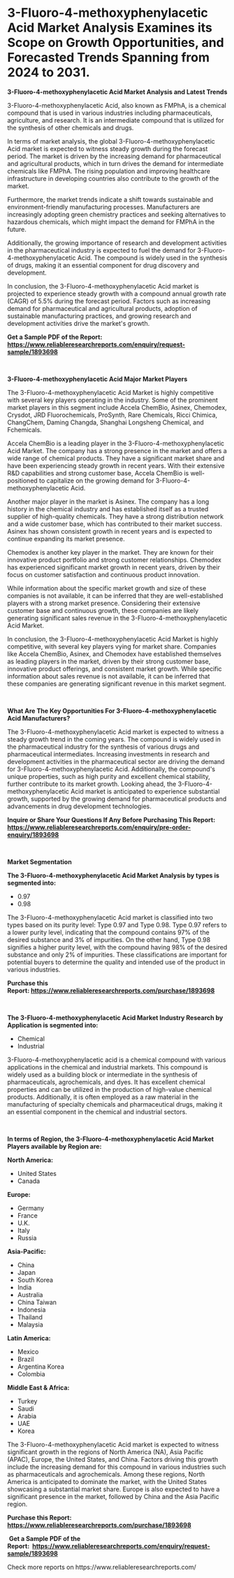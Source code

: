 <p><h1>3-Fluoro-4-methoxyphenylacetic Acid Market Analysis Examines its Scope on Growth Opportunities, and Forecasted Trends Spanning from 2024 to 2031.</h1></p><p><strong>3-Fluoro-4-methoxyphenylacetic Acid Market Analysis and Latest Trends</strong></p>
<p><p>3-Fluoro-4-methoxyphenylacetic Acid, also known as FMPhA, is a chemical compound that is used in various industries including pharmaceuticals, agriculture, and research. It is an intermediate compound that is utilized for the synthesis of other chemicals and drugs.</p><p>In terms of market analysis, the global 3-Fluoro-4-methoxyphenylacetic Acid market is expected to witness steady growth during the forecast period. The market is driven by the increasing demand for pharmaceutical and agricultural products, which in turn drives the demand for intermediate chemicals like FMPhA. The rising population and improving healthcare infrastructure in developing countries also contribute to the growth of the market.</p><p>Furthermore, the market trends indicate a shift towards sustainable and environment-friendly manufacturing processes. Manufacturers are increasingly adopting green chemistry practices and seeking alternatives to hazardous chemicals, which might impact the demand for FMPhA in the future.</p><p>Additionally, the growing importance of research and development activities in the pharmaceutical industry is expected to fuel the demand for 3-Fluoro-4-methoxyphenylacetic Acid. The compound is widely used in the synthesis of drugs, making it an essential component for drug discovery and development.</p><p>In conclusion, the 3-Fluoro-4-methoxyphenylacetic Acid market is projected to experience steady growth with a compound annual growth rate (CAGR) of 5.5% during the forecast period. Factors such as increasing demand for pharmaceutical and agricultural products, adoption of sustainable manufacturing practices, and growing research and development activities drive the market's growth.</p></p>
<p><strong>Get a Sample PDF of the Report:&nbsp; <a href="https://www.reliableresearchreports.com/enquiry/request-sample/1893698">https://www.reliableresearchreports.com/enquiry/request-sample/1893698</a></strong></p>
<p>&nbsp;</p>
<p><strong>3-Fluoro-4-methoxyphenylacetic Acid Major Market Players</strong></p>
<p><p>The 3-Fluoro-4-methoxyphenylacetic Acid Market is highly competitive with several key players operating in the industry. Some of the prominent market players in this segment include Accela ChemBio, Asinex, Chemodex, Crysdot, JRD Fluorochemicals, ProSynth, Rare Chemicals, Ricci Chimica, ChangChem, Daming Changda, Shanghai Longsheng Chemical, and Fchemicals.</p><p>Accela ChemBio is a leading player in the 3-Fluoro-4-methoxyphenylacetic Acid Market. The company has a strong presence in the market and offers a wide range of chemical products. They have a significant market share and have been experiencing steady growth in recent years. With their extensive R&D capabilities and strong customer base, Accela ChemBio is well-positioned to capitalize on the growing demand for 3-Fluoro-4-methoxyphenylacetic Acid.</p><p>Another major player in the market is Asinex. The company has a long history in the chemical industry and has established itself as a trusted supplier of high-quality chemicals. They have a strong distribution network and a wide customer base, which has contributed to their market success. Asinex has shown consistent growth in recent years and is expected to continue expanding its market presence.</p><p>Chemodex is another key player in the market. They are known for their innovative product portfolio and strong customer relationships. Chemodex has experienced significant market growth in recent years, driven by their focus on customer satisfaction and continuous product innovation.</p><p>While information about the specific market growth and size of these companies is not available, it can be inferred that they are well-established players with a strong market presence. Considering their extensive customer base and continuous growth, these companies are likely generating significant sales revenue in the 3-Fluoro-4-methoxyphenylacetic Acid Market.</p><p>In conclusion, the 3-Fluoro-4-methoxyphenylacetic Acid Market is highly competitive, with several key players vying for market share. Companies like Accela ChemBio, Asinex, and Chemodex have established themselves as leading players in the market, driven by their strong customer base, innovative product offerings, and consistent market growth. While specific information about sales revenue is not available, it can be inferred that these companies are generating significant revenue in this market segment.</p></p>
<p>&nbsp;</p>
<p><strong>What Are The Key Opportunities For 3-Fluoro-4-methoxyphenylacetic Acid Manufacturers?</strong></p>
<p><p>The 3-Fluoro-4-methoxyphenylacetic Acid market is expected to witness a steady growth trend in the coming years. The compound is widely used in the pharmaceutical industry for the synthesis of various drugs and pharmaceutical intermediates. Increasing investments in research and development activities in the pharmaceutical sector are driving the demand for 3-Fluoro-4-methoxyphenylacetic Acid. Additionally, the compound's unique properties, such as high purity and excellent chemical stability, further contribute to its market growth. Looking ahead, the 3-Fluoro-4-methoxyphenylacetic Acid market is anticipated to experience substantial growth, supported by the growing demand for pharmaceutical products and advancements in drug development technologies.</p></p>
<p><strong>Inquire or Share Your Questions If Any Before Purchasing This Report: <a href="https://www.reliableresearchreports.com/enquiry/pre-order-enquiry/1893698">https://www.reliableresearchreports.com/enquiry/pre-order-enquiry/1893698</a></strong></p>
<p>&nbsp;</p>
<p><strong>Market Segmentation</strong></p>
<p><strong>The 3-Fluoro-4-methoxyphenylacetic Acid Market Analysis by types is segmented into:</strong></p>
<p><ul><li>0.97</li><li>0.98</li></ul></p>
<p><p>The 3-Fluoro-4-methoxyphenylacetic Acid market is classified into two types based on its purity level: Type 0.97 and Type 0.98. Type 0.97 refers to a lower purity level, indicating that the compound contains 97% of the desired substance and 3% of impurities. On the other hand, Type 0.98 signifies a higher purity level, with the compound having 98% of the desired substance and only 2% of impurities. These classifications are important for potential buyers to determine the quality and intended use of the product in various industries.</p></p>
<p><strong>Purchase this Report:&nbsp;<a href="https://www.reliableresearchreports.com/purchase/1893698">https://www.reliableresearchreports.com/purchase/1893698</a></strong></p>
<p>&nbsp;</p>
<p><strong>The 3-Fluoro-4-methoxyphenylacetic Acid Market Industry Research by Application is segmented into:</strong></p>
<p><ul><li>Chemical</li><li>Industrial</li></ul></p>
<p><p>3-Fluoro-4-methoxyphenylacetic acid is a chemical compound with various applications in the chemical and industrial markets. This compound is widely used as a building block or intermediate in the synthesis of pharmaceuticals, agrochemicals, and dyes. It has excellent chemical properties and can be utilized in the production of high-value chemical products. Additionally, it is often employed as a raw material in the manufacturing of specialty chemicals and pharmaceutical drugs, making it an essential component in the chemical and industrial sectors.</p></p>
<p>&nbsp;</p>
<p><strong>In terms of Region, the 3-Fluoro-4-methoxyphenylacetic Acid Market Players available by Region are:</strong></p>
<p>
    <p> <strong> North America: </strong>
        <ul>
            <li>United States</li>
            <li>Canada</li>
        </ul>
        </p> 
    <p> <strong> Europe: </strong>
        <ul>
            <li>Germany</li>
            <li>France</li>
            <li>U.K.</li>
            <li>Italy</li>
            <li>Russia</li>
        </ul>
        </p> 
    <p> <strong> Asia-Pacific: </strong>
        <ul>
            <li>China</li>
            <li>Japan</li>
            <li>South Korea</li>
            <li>India</li>
            <li>Australia</li>
            <li>China Taiwan</li>
            <li>Indonesia</li>
            <li>Thailand</li>
            <li>Malaysia</li>
        </ul>
        </p> 
    <p> <strong> Latin America: </strong>
        <ul>
            <li>Mexico</li>
            <li>Brazil</li>
            <li>Argentina Korea</li>
            <li>Colombia</li>
        </ul>
        </p> 
    <p> <strong> Middle East & Africa: </strong>
        <ul>
            <li>Turkey</li>
            <li>Saudi</li>
            <li>Arabia</li>
            <li>UAE</li>
            <li>Korea</li>
        </ul>
    </p>
    </p>
<p><p>The 3-Fluoro-4-methoxyphenylacetic Acid market is expected to witness significant growth in the regions of North America (NA), Asia Pacific (APAC), Europe, the United States, and China. Factors driving this growth include the increasing demand for this compound in various industries such as pharmaceuticals and agrochemicals. Among these regions, North America is anticipated to dominate the market, with the United States showcasing a substantial market share. Europe is also expected to have a significant presence in the market, followed by China and the Asia Pacific region.</p></p>
<p><strong>Purchase this Report: <a href="https://www.reliableresearchreports.com/purchase/1893698">https://www.reliableresearchreports.com/purchase/1893698</a></strong></p>
<p>&nbsp;<strong>Get a Sample PDF of the Report:&nbsp;&nbsp;<a href="https://www.reliableresearchreports.com/enquiry/request-sample/1893698">https://www.reliableresearchreports.com/enquiry/request-sample/1893698</a></strong></p>
<p><strong></strong></p>
<p>Check more reports on https://www.reliableresearchreports.com/</p>